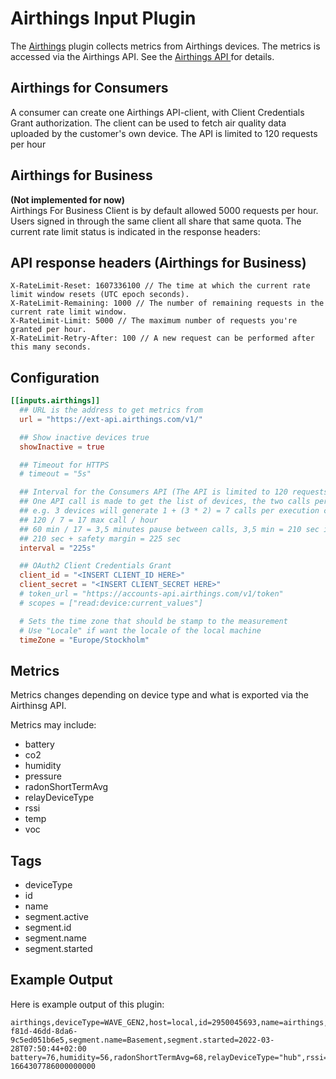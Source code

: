# Airthings Input Plugin

The [Airthings](https://www.airthings.com) plugin collects
metrics from Airthings devices. The metrics is accessed via
the Airthings API.
See the [Airthings API
](https://developer.airthings.com/docs/api-getting-started/index.html)
for details.

## Airthings for Consumers

A consumer can create one Airthings API-client,
with Client Credentials Grant authorization.
The client can be used to fetch air quality
data uploaded by the customer's own device.
The API is limited to 120 requests per hour

## Airthings for Business

**(Not implemented for now)**<BR/>
Airthings For Business Client is by default allowed 5000 requests per hour.
Users signed in through the same client all share that same quota.
The current rate limit status is indicated in the response headers:

## API response headers (Airthings for Business)

```shell
X-RateLimit-Reset: 1607336100 // The time at which the current rate limit window resets (UTC epoch seconds).
X-RateLimit-Remaining: 1000 // The number of remaining requests in the current rate limit window.
X-RateLimit-Limit: 5000 // The maximum number of requests you're granted per hour.
X-RateLimit-Retry-After: 100 // A new request can be performed after this many seconds.
```

## Configuration

```toml
[[inputs.airthings]]
  ## URL is the address to get metrics from
  url = "https://ext-api.airthings.com/v1/"

  ## Show inactive devices true
  showInactive = true

  ## Timeout for HTTPS
  # timeout = "5s"

  ## Interval for the Consumers API (The API is limited to 120 requests per hour)
  ## One API call is made to get the list of devices, the two calls per device
  ## e.g. 3 devices will generate 1 + (3 * 2) = 7 calls per execution cycle.
  ## 120 / 7 = 17 max call / hour
  ## 60 min / 17 = 3,5 minutes pause between calls, 3,5 min = 210 sec interval
  ## 210 sec + safety margin = 225 sec
  interval = "225s"

  ## OAuth2 Client Credentials Grant
  client_id = "<INSERT CLIENT_ID HERE>"
  client_secret = "<INSERT CLIENT_SECRET HERE>"
  # token_url = "https://accounts-api.airthings.com/v1/token"
  # scopes = ["read:device:current_values"] 

  # Sets the time zone that should be stamp to the measurement
  # Use "Locale" if want the locale of the local machine
  timeZone = "Europe/Stockholm"
```

## Metrics

Metrics changes depending on device type
and what is exported via the Airthinsg API.

Metrics may include:

- battery
- co2
- humidity
- pressure
- radonShortTermAvg
- relayDeviceType
- rssi
- temp
- voc

## Tags

- deviceType
- id
- name
- segment.active
- segment.id
- segment.name
- segment.started

## Example Output

Here is example output of this plugin:

```shell
airthings,deviceType=WAVE_GEN2,host=local,id=2950045693,name=airthings,segment.active=true,segment.id=3f2f2e23-f81d-46dd-8da6-9c5ed051b6e5,segment.name=Basement,segment.started=2022-03-28T07:50:44+02:00 battery=76,humidity=56,radonShortTermAvg=68,relayDeviceType="hub",rssi=-37,temp=19.2 1664307786000000000
```
